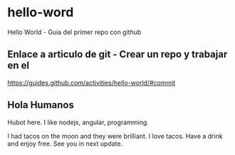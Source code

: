 # hello-word
Hello World - Guia del primer repo con github

## Enlace a articulo de git - Crear un repo y trabajar en el

https://guides.github.com/activities/hello-world/#commit

## Hola Humanos

Hubot here. I like nodejs, angular, programming.

I had tacos on the moon and they were brilliant. I love tacos.
Have a drink and enjoy free.
See you in next update.

